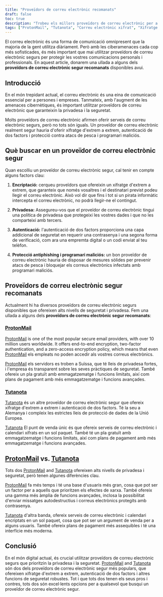 ```yaml
---
title: "Proveïdors de correu electrònic recomanats"
draft: false
toc: true
description: "Trobeu els millors proveïdors de correu electrònic per a comunicacions segures i encriptades amb la llista recomanada de SimeonOnSecurity. Descobriu les millors opcions, inclosa ProtonMail, l'opció preferida amb xifratge d'extrem a extrem, i Tutanota, una altra opció segura per a comunicacions de correu electrònic xifrats."
tags: ["ProtonMail", "Tutanota", "Correu electrònic xifrat", "Xifratge E2E", "Seguretat del correu electrònic", "Privadesa en línia", "Proveïdors de correu electrònic recomanats", "SimeonOnSecurity"]
---
```


El correu electrònic és una forma de comunicació omnipresent que la majoria de la gent utilitza diàriament. Però amb les ciberamenaces cada cop més sofisticades, és més important que mai utilitzar proveïdors de correu electrònic segurs per protegir les vostres comunicacions personals i professionals. En aquest article, donarem una ullada a alguns dels **proveïdors de correu electrònic segur recomanats** disponibles avui.

## Introducció

En el món trepidant actual, el correu electrònic és una eina de comunicació essencial per a persones i empreses. Tanmateix, amb l'augment de les amenaces cibernètiques, és important utilitzar proveïdors de correu electrònic que garanteixin la privadesa i la seguretat.

Molts proveïdors de correu electrònic afirmen oferir serveis de correu electrònic segurs, però no tots són iguals. Un proveïdor de correu electrònic realment segur hauria d'oferir xifratge d'extrem a extrem, autenticació de dos factors i protecció contra atacs de pesca i programari maliciós.

## Què buscar en un proveïdor de correu electrònic segur

Quan escolliu un proveïdor de correu electrònic segur, cal tenir en compte alguns factors clau:

1. **Encriptació:** cerqueu proveïdors que ofereixin un xifratge d'extrem a extrem, que garanteix que només vosaltres i el destinatari previst podeu llegir el correu electrònic. Això vol dir que fins i tot si un pirata informàtic intercepta el correu electrònic, no podrà llegir-ne el contingut.

2. **Privadesa:** Assegureu-vos que el proveïdor de correu electrònic tingui una política de privadesa que protegeixi les vostres dades i que no les comparteixi amb tercers.

3. **Autenticació:** l'autenticació de dos factors proporciona una capa addicional de seguretat en requerir una contrasenya i una segona forma de verificació, com ara una empremta digital o un codi enviat al teu telèfon.

4. **Protecció antiphishing i programari maliciós:** un bon proveïdor de correu electrònic hauria de disposar de mesures sòlides per prevenir atacs de pesca i bloquejar els correus electrònics infectats amb programari maliciós.

## Proveïdors de correu electrònic segur recomanats

Actualment hi ha diversos proveïdors de correu electrònic segurs disponibles que ofereixen alts nivells de seguretat i privadesa. Fem una ullada a alguns dels **proveïdors de correu electrònic segur recomanats**:

### [ProtonMail](https://pr.tn/ref/KWMTP5393DR0)

[ProtonMail](https://pr.tn/ref/KWMTP5393DR0) is one of the most popular secure email providers, with over 10 million users worldwide. It offers end-to-end encryption, two-factor authentication, and a zero-access encryption policy, which means that even [ProtonMail](https://pr.tn/ref/KWMTP5393DR0) els empleats no poden accedir als vostres correus electrònics.

[ProtonMail](https://pr.tn/ref/KWMTP5393DR0) els servidors es troben a Suïssa, que té lleis de privadesa fortes, i l'empresa és transparent sobre les seves pràctiques de seguretat. També ofereix un pla gratuït amb emmagatzematge i funcions limitats, així com plans de pagament amb més emmagatzematge i funcions avançades.

### [Tutanota](https://tutanota.com/)

[Tutanota](https://tutanota.com/) és un altre proveïdor de correu electrònic segur que ofereix xifratge d'extrem a extrem i autenticació de dos factors. Té la seu a Alemanya i compleix les estrictes lleis de protecció de dades de la Unió Europea.

[Tutanota](https://tutanota.com/) El punt de venda únic és que ofereix serveis de correu electrònic i calendari xifrats en un sol paquet. També té un pla gratuït amb emmagatzematge i funcions limitats, així com plans de pagament amb més emmagatzematge i funcions avançades.

## [ProtonMail](https://pr.tn/ref/KWMTP5393DR0) vs. [Tutanota](https://tutanota.com/)

Tots dos [ProtonMail](https://pr.tn/ref/KWMTP5393DR0) and [Tutanota](https://tutanota.com/) ofereixen alts nivells de privadesa i seguretat, però tenen algunes diferències clau.

[ProtonMail](https://pr.tn/ref/KWMTP5393DR0) fa més temps i té una base d'usuaris més gran, cosa que pot ser un factor per a aquells que prioritzen els efectes de xarxa. També ofereix una gamma més àmplia de funcions avançades, inclosa la possibilitat d'enviar missatges autodestructius i correus electrònics protegits amb contrasenya.

[Tutanota](https://tutanota.com/) d'altra banda, ofereix serveis de correu electrònic i calendari encriptats en un sol paquet, cosa que pot ser un argument de venda per a alguns usuaris. També ofereix plans de pagament més assequibles i té una interfície més moderna.

## Conclusió

En el món digital actual, és crucial utilitzar proveïdors de correu electrònic segurs que prioritzin la privadesa i la seguretat. [ProtonMail](https://pr.tn/ref/KWMTP5393DR0) and [Tutanota](https://tutanota.com/) són dos dels proveïdors de correu electrònic segur més populars, que ofereixen xifratge d'extrem a extrem, autenticació de dos factors i altres funcions de seguretat robustes. Tot i que tots dos tenen els seus pros i contres, tots dos són excel·lents opcions per a qualsevol que busqui un proveïdor de correu electrònic segur.